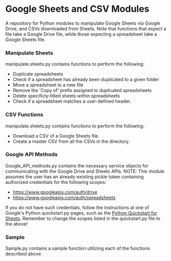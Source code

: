 # Google Sheets and CSV Modules
A repository for Python modules to manipulate Google Sheets via Google Drive, and CSVs downloaded from Sheets. Note that functions that expect a file take a Google Drive file, while those expecting a spreadsheet take a Google Sheets file.

### Manipulate Sheets
manipulate.sheets.py contains functions to perform the following:
* Duplicate spreadsheets
* Check if a spreadsheet has already been duplicated to a given folder
* Move a spreadsheet to a new file
* Remove the 'Copy of' prefix assigned to duplicated spreadsheets
* Delete specificly-titled sheets within spreadsheets
* Check if a spreadsheet matches a user-defined header.

### CSV Functions
manipulate.sheets.py contains functions to perform the following:
* Download a CSV of a Google Sheets file. 
* Create a master CSV from all the CSVs in the directory. 

### Google API Methods
Google_API_methods.py contains the necessary service objects for communicating with the Google Drive and Sheets APIs. NOTE: This module assumes the user has an already-existing pickle token containing authorized credentials for the following scopes:
* https://www.googleapis.com/auth/drive
* https://www.googleapis.com/auth/spreadsheets

If you do not have such credentials, follow the instructions at one of Google's Python quickstart.py pages, such as the [Python Quickstart for Sheets](https://developers.google.com/sheets/api/quickstart/python). Remember to change the scopes listed in the quickstart.py file to the above!

### Sample
Sample.py contains a sample function utilizing each of the functions described above. 

